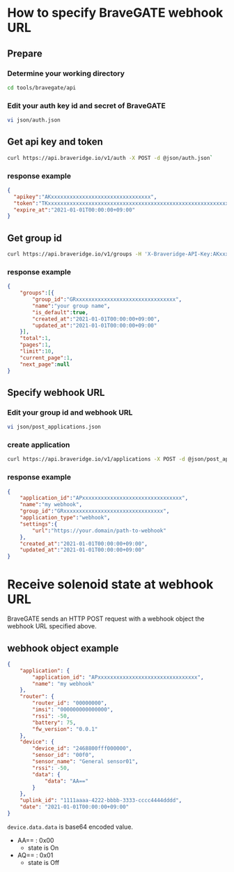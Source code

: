 # How to specify BraveGATE webhook URL

## Prepare

### Determine your working directory
```bash
cd tools/bravegate/api
```

### Edit your auth key id and secret of BraveGATE
```bash
vi json/auth.json
```

## Get api key and token
```bash
curl https://api.braveridge.io/v1/auth -X POST -d @json/auth.json`
```

### response example
```json
{
  "apikey":"AKxxxxxxxxxxxxxxxxxxxxxxxxxxxxxxxx",
  "token":"TKxxxxxxxxxxxxxxxxxxxxxxxxxxxxxxxxxxxxxxxxxxxxxxxxxxxxxxxxxxxxxxxx",
  "expire_at":"2021-01-01T00:00:00+09:00"
}
```

## Get group id
```bash
curl https://api.braveridge.io/v1/groups -H 'X-Braveridge-API-Key:AKxxxxxxxxxxxxxxxxxxxxxxxxxxxxxxxx' -H 'X-Braveridge-Token:TKxxxxxxxxxxxxxxxxxxxxxxxxxxxxxxxxxxxxxxxxxxxxxxxxxxxxxxxxxxxxxxxx'
```

### response example
```json
{
    "groups":[{
        "group_id":"GRxxxxxxxxxxxxxxxxxxxxxxxxxxxxxxxx",
        "name":"your group name",
        "is_default":true,
        "created_at":"2021-01-01T00:00:00+09:00",
        "updated_at":"2021-01-01T00:00:00+09:00"
    }],
    "total":1,
    "pages":1,
    "limit":10,
    "current_page":1,
    "next_page":null
}
```


## Specify webhook URL

### Edit your group id and webhook URL
```bash
vi json/post_applications.json
```

### create application
```bash
curl https://api.braveridge.io/v1/applications -X POST -d @json/post_applications.json -H 'X-Braveridge-API-Key:AKxxxxxxxxxxxxxxxxxxxxxxxxxxxxxxxx' -H 'X-Braveridge-Token:TKxxxxxxxxxxxxxxxxxxxxxxxxxxxxxxxxxxxxxxxxxxxxxxxxxxxxxxxxxxxxxxxx'
```

### response example
```json
{
    "application_id":"APxxxxxxxxxxxxxxxxxxxxxxxxxxxxxxxx",
    "name":"my webhook",
    "group_id":"GRxxxxxxxxxxxxxxxxxxxxxxxxxxxxxxxx",
    "application_type":"webhook",
    "settings":{
        "url":"https://your.domain/path-to-webhook"
    },
    "created_at":"2021-01-01T00:00:00+09:00",
    "updated_at":"2021-01-01T00:00:00+09:00"
}
```


# Receive solenoid state at webhook URL
BraveGATE sends an HTTP POST request with a webhook object the webhook URL specified above.

## webhook object example
```json
{
    "application": {
        "application_id": "APxxxxxxxxxxxxxxxxxxxxxxxxxxxxxxxx",
        "name": "my webhook"
    },
    "router": {
        "router_id": "00000000",
        "imsi": "000000000000000",
        "rssi": -50,
        "battery": 75,
        "fw_version": "0.0.1"
    },
    "device": {
        "device_id": "2468800fff000000",
        "sensor_id": "00f0",
        "sensor_name": "General sensor01",
        "rssi": -50,
        "data": {
            "data": "AA=="
        }
    },
    "uplink_id": "1111aaaa-4222-bbbb-3333-cccc4444dddd",
    "date": "2021-01-01T00:00:00+09:00"
}
```

`device.data.data` is base64 encoded value.

- AA== : 0x00
  - state is On
- AQ== : 0x01
  - state is Off
